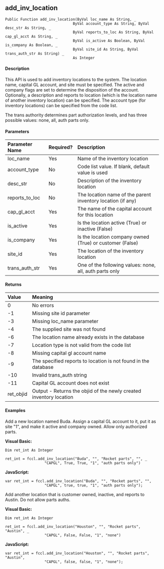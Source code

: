 add_inv_location
------------------

```
Public Function add_inv_location(ByVal loc_name As String, _
                               ByVal account_type As String, ByVal desc_str As String, _
                               ByVal reports_to_loc As String, ByVal cap_gl_acct As String, _
                               ByVal is_active As Boolean, ByVal is_company As Boolean, _
                               ByVal site_id As String, ByVal trans_auth_str As String) _
                               As Integer
```

#### Description

This API is used to add inventory locations to the system. The location name, capital GL account, and site must be specified. The active and company flags are set to determine the disposition of the account. Optionally, a description and reports to location (which is the location name of another inventory location) can be specified. The account type (for inventory locations) can be specified from the code list.

The trans authority determines part authorization levels, and has three possible values: none, all, auth parts only.

#### Parameters

| Parameter Name | Required? | Description |
|:--- |:--- |:--- |
| loc_name | Yes | Name of the inventory location |
| account_type | No | Code list value. If blank, default value is used |
| desc_str | No | Description of the inventory location |
| reports_to_loc | No | The location name of the parent inventory location (if any) |
| cap_gl_acct | Yes | The name of the capital account for this location |
| is_active | Yes | Is the location active (True) or inactive (False) |
| is_company | Yes | Is the location company owned (True) or customer (False) |
| site_id | Yes | The location of the inventory location |
| trans_auth_str | Yes | One of the following values: none, all, auth parts only |

#### Returns

| Value | Meaning |
|:--- |:--- |
| 0 | No errors |
| -1 | Missing site id parameter |
| -3 | Missing loc_name parameter |
| -4 | The supplied site was not found |
| -6 | The location name already exists in the database |
| -7 | Location type is not valid from the code list |
| -8 | Missing capital gl account name |
| -9 | The specified reports to location is not found in the database |
| -10 | Invalid trans_auth string |
| -11 | Capital GL account does not exist |
| ret_objid | Output - Returns the objid of the newly created inventory location |

#### Examples

Add a new location named Buda. Assign a capital GL account to it, put it as site "1", and make it active and company owned. Allow only authorized parts.

**Visual Basic:**
```
Dim ret_int As Integer

ret_int = fccl.add_inv_location("Buda", "", "Rocket parts", "", _
                  "CAPGL", True, True, "1", "auth parts only")
```

**JavaScript:**
```
var ret_int = fccl.add_inv_location("Buda", "", "Rocket parts", "",
                  "CAPGL", true, true, "1", "auth parts only");
```

Add another location that is customer owned, inactive, and reports to Austin. Do not allow parts auths.

**Visual Basic:**
```
Dim ret_int As Integer

ret_int = fccl.add_inv_location("Houston", "", "Rocket parts", "Austin", _
                  "CAPGL", False, False, "1", "none")
```

**JavaScript:**
```
var ret_int = fccl.add_inv_location("Houston", "", "Rocket parts", "Austin",
                  "CAPGL", false, false, "1", "none");
```